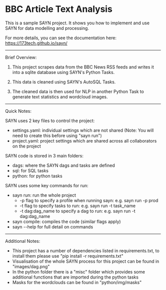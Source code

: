 # BBC Article Text Analysis

This is a sample SAYN project. It shows you how to implement and use SAYN for data modelling and processing.

For more details, you can see the documentation here: https://173tech.github.io/sayn/

---

Brief Overview:

 1. This project scrapes data from the BBC News RSS feeds and writes it into a sqlite database using SAYN's Python Tasks.

 2. This data is cleaned using SAYN's AutoSQL Tasks.

 3. The cleaned data is then used for NLP in another Python Task to generate text statistics and wordcloud images.

----

Quick Notes:

SAYN uses 2 key files to control the project:
  - settings.yaml: individual settings which are not shared (Note: You will need to create this before using "sayn run")
  - project.yaml: project settings which are shared across all collaborators on the project

SAYN code is stored in 3 main folders:
  - dags: where the SAYN dags and tasks are defined
  - sql: for SQL tasks
  - python: for python tasks

SAYN uses some key commands for run:
  - sayn run: run the whole project
    - -p flag to specify a profile when running sayn: e.g. sayn run -p prod
    - -t flag to specify tasks to run: e.g. sayn run -t task_name
    - -t dag:dag_name to specify a dag to run: e.g. sayn run -t dag:dag_name
  - sayn compile: compiles the code (similar flags apply)
  - sayn --help for full detail on commands

---
Additional Notes:

- This project has a number of dependencies listed in requirements.txt, to install them please use "pip install -r requirements.txt"
- Visualisation of the whole SAYN process for this project can be found in "images/dag.png"
- In the python folder there is a "misc" folder which provides some additional functions that are imported during the python tasks
- Masks for the wordclouds can be found in "python/img/masks"

